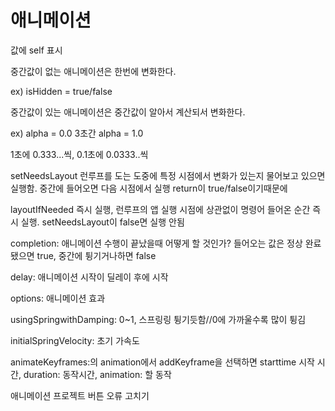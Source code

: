 # 애니메이션
값에 self 표시

중간값이 없는 애니메이션은 한번에 변화한다.

ex) isHidden = true/false

중간값이 있는 애니메이션은 중간값이 알아서 계산되서 변화한다.

ex) alpha = 0.0 
3초간 alpha = 1.0

1초에 0.333...씩, 0.1초에 0.0333..씩

setNeedsLayout 런루프를 도는 도중에 특정 시점에서 변화가 있는지 물어보고 있으면 실행함. 중간에 들어오면 다음 시점에서 실행
return이 true/false이기때문에 

layoutIfNeeded 즉시 실행, 런루프의 앱 실행 시점에 상관없이 명령어 들어온 순간 즉시 실행. setNeedsLayout이 false면 실행 안됨

completion: 애니메이션 수행이 끝났을때 어떻게 할 것인가? 들어오는 값은 정상 완료됐으면 true, 중간에 튕기거나하면 false

delay: 애니메이션 시작이 딜레이 후에 시작

options: 애니메이션 효과

usingSpringwithDamping: 0~1, 스프링링 튕기듯함//0에 가까울수록 많이 튕김

initialSpringVelocity: 초기 가속도

animateKeyframes:의 animation에서 addKeyframe을 선택하면 starttime 시작 시간, duration: 동작시간, animation: 할 동작

애니메이션 프로젝트 버튼 오류 고치기